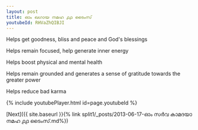 ```yaml
---
layout: post
title: ഓം ഖഗായ നമഹ ൧൧ ടൈംസ്
youtubeId: RHVaZhQIBJI
---
```

 
 
Helps get goodness, bliss and peace and God's blessings
 
Helps remain focused, help generate inner energy 
 
Helps boost physical and mental health 
 
Helps remain grounded and generates a sense of gratitude towards the greater power 
 
Helps reduce bad karma
 
 
 
 


{% include youtubePlayer.html id=page.youtubeId %}
 
[Next]({{ site.baseurl }}{% link  split1/_posts/2013-06-17-ഓം സർവ കാമദയാ നമഹ ൧൧ ടൈംസ്.md%})
 
